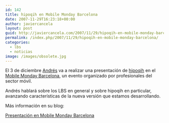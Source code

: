 ```yaml
---
id: 142
title: hipoqih en Mobile Monday Barcelona
date: 2007-11-29T16:23:18+00:00
author: javiercancela
layout: post
guid: http://javiercancela.com/2007/11/29/hipoqih-en-mobile-monday-barcelona/
permalink: /index.php/2007/11/29/hipoqih-en-mobile-monday-barcelona/
categories:
  - lbs
  - noticias
image: /images/obsolete.jpg
---
```

El 3 de diciembre [Andrés](http://hipoqih.blogspot.com/ "hipoqih blog") va a realizar una presentación de [hipoqih](http://www.hipoqih.com "hipoqih.com") en el [Mobile Monday Barcelona](http://www.mobilemondaybarcelona.com/es/ "Mobile Monday Barcelona"), un evento organizado por profesionales del sector móvil.

Andrés hablará sobre los LBS en general y sobre hipoqih en particular, avanzando características de la nueva versión que estamos desarrollando.

Más información en su blog:

[Presentación en Mobile Monday Barcelona](http://hipoqih.blogspot.com/2007/11/presentacin-en-mobile-monday-barcelona.html)